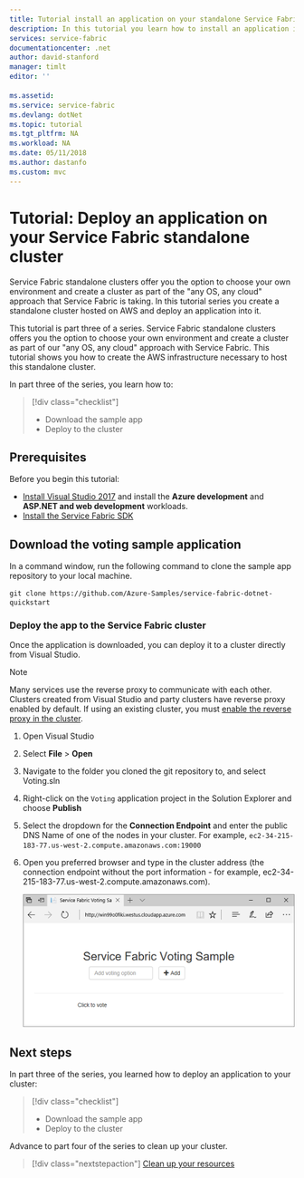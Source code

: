 ```yaml
---
title: Tutorial install an application on your standalone Service Fabric cluster - Azure Service Fabric | Microsoft Docs
description: In this tutorial you learn how to install an application into your standalone Service Fabric cluster.
services: service-fabric
documentationcenter: .net
author: david-stanford
manager: timlt
editor: ''

ms.assetid: 
ms.service: service-fabric
ms.devlang: dotNet
ms.topic: tutorial
ms.tgt_pltfrm: NA
ms.workload: NA
ms.date: 05/11/2018
ms.author: dastanfo
ms.custom: mvc
---
```

# Tutorial: Deploy an application on your Service Fabric standalone cluster

Service Fabric standalone clusters offer you the option to choose your own environment and create a cluster as part of the "any OS, any cloud" approach that Service Fabric is taking. In this tutorial series you create a standalone cluster hosted on AWS and deploy an application into it.

This tutorial is part three of a series.  Service Fabric standalone clusters offers you the option to choose your own environment and create a cluster as part of our "any OS, any cloud" approach with Service Fabric. This tutorial shows you how to create the AWS infrastructure necessary to host this standalone cluster.

In part three of the series, you learn how to:

> [!div class="checklist"]
> * Download the sample app
> * Deploy to the cluster

## Prerequisites

Before you begin this tutorial:

* [Install Visual Studio 2017](https://www.visualstudio.com/) and install the **Azure development** and **ASP.NET and web development** workloads.
* [Install the Service Fabric SDK](service-fabric-get-started.md)

## Download the voting sample application

In a command window, run the following command to clone the sample app repository to your local machine.

```
git clone https://github.com/Azure-Samples/service-fabric-dotnet-quickstart
```

### Deploy the app to the Service Fabric cluster

Once the application is downloaded, you can deploy it to a cluster directly from Visual Studio.

> [!NOTE]
> Many services use the reverse proxy to communicate with each other. Clusters created from Visual Studio and party clusters have reverse proxy enabled by default.  If using an existing cluster, you must [enable the reverse proxy in the cluster](service-fabric-reverseproxy.md#setup-and-configuration).

1. Open Visual Studio

2. Select **File** > **Open**

3. Navigate to the folder you cloned the git repository to, and select Voting.sln

4. Right-click on the `Voting` application project in the Solution Explorer and choose **Publish**

5. Select the dropdown for the **Connection Endpoint** and enter the public DNS Name of one of the nodes in your cluster.  For example, `ec2-34-215-183-77.us-west-2.compute.amazonaws.com:19000`

6. Open you preferred browser and type in the cluster address (the connection endpoint without the port information - for example, ec2-34-215-183-77.us-west-2.compute.amazonaws.com).

    ![API Response from Cluster](./media/service-fabric-tutorial-deploy-app-to-party-cluster/response-from-cluster.png)

## Next steps

In part three of the series, you learned how to deploy an application to your cluster:

> [!div class="checklist"]
> * Download the sample app
> * Deploy to the cluster

Advance to part four of the series to clean up your cluster.

> [!div class="nextstepaction"]
> [Clean up your resources](service-fabric-tutorial-standalone-clean-up.md)